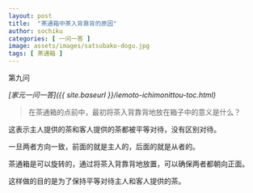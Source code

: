 ```yaml
---
layout: post
title:  "茶通箱中茶入背靠背的原因"
author: sochiku
categories: [ 一问一答 ]
image: assets/images/satsubako-dogu.jpg
tags: [ 茶通箱 ]
---
```


第九问

*[家元一问一答]({{ site.baseurl }}/iemoto-ichimonittou-toc.html)*

> 在茶通箱的点前中，最初将茶入背靠背地放在箱子中的意义是什么？

这表示主人提供的茶和客人提供的茶都被平等对待，没有区别对待。

一旦两者方向一致，前面的就是主人的，后面的就是从者的。

茶通箱是可以旋转的，通过将茶入背靠背地放置，可以确保两者都朝向正面。

这样做的目的是为了保持平等对待主人和客人提供的茶。
